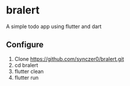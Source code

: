 # bralert

A simple todo app using flutter and dart

## Configure
1. Clone https://github.com/synczer0/bralert.git
2. cd bralert
3. flutter clean
4. flutter run

